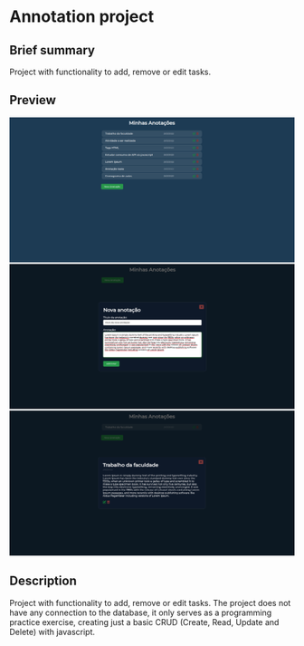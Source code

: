 # Annotation project

## Brief summary

Project with functionality to add, remove or edit tasks.

## Preview

![Image 1](images/img1.png)
![Image 1](images/img2.png)
![Image 1](images/img3.png)

## Description

Project with functionality to add, remove or edit tasks.
The project does not have any connection to the database, it only serves as a programming practice exercise, creating just a basic CRUD (Create, Read, Update and Delete) with javascript.